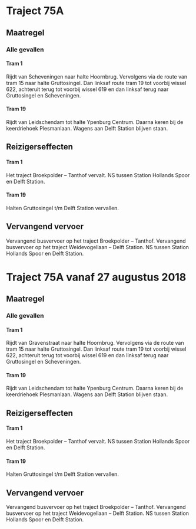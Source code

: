 # Traject 75A
## Maatregel
### Alle gevallen

#### Tram 1
Rijdt van Scheveningen naar halte Hoornbrug. Vervolgens via de route van tram 15 naar halte Gruttosingel. Dan linksaf route tram 19 tot voorbij wissel 622, achteruit terug tot voorbij wissel 619 en dan linksaf terug naar Gruttosingel en Scheveningen.

#### Tram 19
Rijdt van Leidschendam tot halte Ypenburg Centrum. Daarna keren bij de keerdriehoek Plesmanlaan.
Wagens aan Delft Station blijven staan.

## Reizigerseffecten

#### Tram 1
Het traject Broekpolder – Tanthof vervalt.
NS tussen Station Hollands Spoor en Delft Station.

#### Tram 19
Halten Gruttosingel t/m Delft Station vervallen.

## Vervangend vervoer
Vervangend busvervoer op het traject Broekpolder – Tanthof.
Vervangend busvervoer op het traject Weidevogellaan – Delft Station.
NS tussen Station Hollands Spoor en Delft Station.

# Traject 75A vanaf 27 augustus 2018
## Maatregel
### Alle gevallen

#### Tram 1
Rijdt van Gravenstraat naar halte Hoornbrug. Vervolgens via de route van tram 15 naar halte Gruttosingel. Dan linksaf route tram 19 tot voorbij wissel 622, achteruit terug tot voorbij wissel 619 en dan linksaf terug naar Gruttosingel en Scheveningen.

#### Tram 19
Rijdt van Leidschendam tot halte Ypenburg Centrum. Daarna keren bij de keerdriehoek Plesmanlaan.
Wagens aan Delft Station blijven staan.

## Reizigerseffecten

#### Tram 1
Het traject Broekpolder – Tanthof vervalt.
NS tussen Station Hollands Spoor en Delft Station.

#### Tram 19
Halten Gruttosingel t/m Delft Station vervallen.

## Vervangend vervoer
Vervangend busvervoer op het traject Broekpolder – Tanthof.
Vervangend busvervoer op het traject Weidevogellaan – Delft Station.
NS tussen Station Hollands Spoor en Delft Station.

